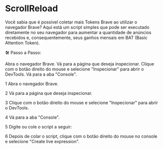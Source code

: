 # ScrollReload

Você sabia que é possível coletar mais Tokens Brave ao utilizar o navegador Brave? Aqui está um script simples que pode ser executado diretamente no seu navegador para aumentar a quantidade de anúncios recebidos e, consequentemente, seus ganhos mensais em BAT (Basic Attention Token).

🛠 Passo a Passo:

Abra o navegador Brave.
Vá para a página que deseja inspecionar.
Clique com o botão direito do mouse e selecione "Inspecionar" para abrir o DevTools.
Vá para a aba "Console".

1 Abra o navegador Brave.

2 Vá para a página que deseja inspecionar.

3 Clique com o botão direito do mouse e selecione "Inspecionar" para abrir o DevTools.

4 Vá para a aba "Console".

5 Digite ou cole o script a seguir:

6 Depois de colar o script, clique com o botão direito do mouse no console e selecione "Create live expression".

